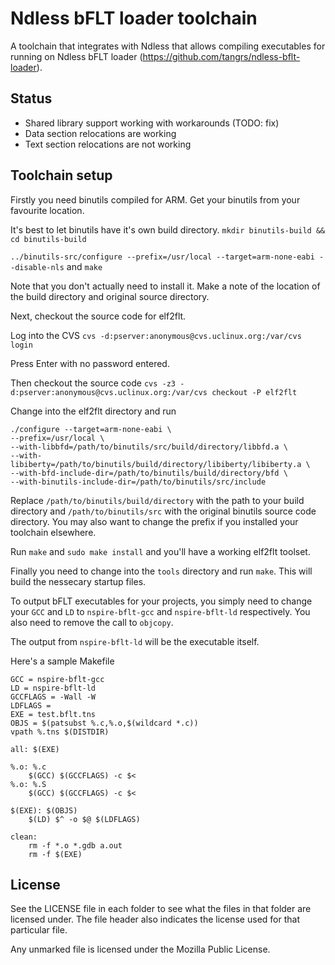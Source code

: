 # Ndless bFLT loader toolchain

A toolchain that integrates with Ndless that allows compiling executables for running on Ndless bFLT loader (https://github.com/tangrs/ndless-bflt-loader).

## Status

* Shared library support working with workarounds (TODO: fix)
* Data section relocations are working
* Text section relocations are not working

## Toolchain setup

Firstly you need binutils compiled for ARM. Get your binutils from your favourite location.

It's best to let binutils have it's own build directory. ```mkdir binutils-build && cd binutils-build```

```../binutils-src/configure --prefix=/usr/local --target=arm-none-eabi --disable-nls``` and ```make```

Note that you don't actually need to install it. Make a note of the location of the build directory and original source directory.

Next, checkout the source code for elf2flt.

Log into the CVS ```cvs -d:pserver:anonymous@cvs.uclinux.org:/var/cvs login```

Press Enter with no password entered.

Then checkout the source code ```cvs -z3 -d:pserver:anonymous@cvs.uclinux.org:/var/cvs checkout -P elf2flt```

Change into the elf2flt directory and run

```
./configure --target=arm-none-eabi \
--prefix=/usr/local \
--with-libbfd=/path/to/binutils/src/build/directory/libbfd.a \
--with-libiberty=/path/to/binutils/build/directory/libiberty/libiberty.a \
--with-bfd-include-dir=/path/to/binutils/build/directory/bfd \
--with-binutils-include-dir=/path/to/binutils/src/include
```

Replace ```/path/to/binutils/build/directory``` with the path to your build directory and ```/path/to/binutils/src``` with the original binutils source code directory. You may also want to change the prefix if you installed your toolchain elsewhere.

Run ```make``` and ```sudo make install``` and you'll have a working elf2flt toolset.

Finally you need to change into the ```tools``` directory and run ```make```. This will build the nessecary startup files.

To output bFLT executables for your projects, you simply need to change your ```GCC``` and ```LD``` to ```nspire-bflt-gcc``` and ```nspire-bflt-ld``` respectively. You also need to remove the call to ```objcopy```.

The output from ```nspire-bflt-ld``` will be the executable itself.

Here's a sample Makefile

```
GCC = nspire-bflt-gcc
LD = nspire-bflt-ld
GCCFLAGS = -Wall -W
LDFLAGS =
EXE = test.bflt.tns
OBJS = $(patsubst %.c,%.o,$(wildcard *.c))
vpath %.tns $(DISTDIR)

all: $(EXE)

%.o: %.c
	$(GCC) $(GCCFLAGS) -c $<
%.o: %.S
	$(GCC) $(GCCFLAGS) -c $<

$(EXE): $(OBJS)
	$(LD) $^ -o $@ $(LDFLAGS)

clean:
	rm -f *.o *.gdb a.out
	rm -f $(EXE)
```

## License

See the LICENSE file in each folder to see what the files in that folder are licensed under. The file header also indicates the license used for that particular file.

Any unmarked file is licensed under the Mozilla Public License.